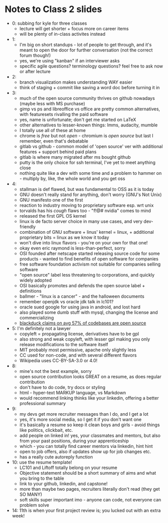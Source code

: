 # Notes to Class 2 slides

* 0: subbing for kyle for three classes
  * lecture will get shorter + focus more on career items
  * will be plenty of in-class activites instead
* 1:
  * I'm big on short standups - lot of people to get through, and it's meant to open the door for further conversation (not the correct forum though!)
  * yes, we're using "kanban" if an interviewer asks
  * specific agile questions? terminology questions? feel free to ask now or after lecture
* 2:
  * branch visualization makes understanding WAY easier
  * think of staging + commit like saving a word doc before turning it in
* 3:
  * much of the open source community thrives on github nowadays (maybe less with MS purchase)
  * gimp vs ps and libreoffice vs office are pretty common alternatives, with featuresets rivalling the paid software
  * yes, name is unfortunate; don't get me started on LaTeX
  * other alternatives to lesser-known things: lmms, audacity, mumble
  * I totally use all of these at home
  * chrome is *free* but not *open* - chromium is *open source* but last I remember, even that's debatable
  * gitlab vs github - common model of 'open source' ver with additional features + support behind paid plans
  * gitlab is where many migrated after ms bought github
  * putty is the only choice for ssh terminal, I've yet to meet anything close
  * nothing quite like a dev with some time and a problem to hammer on - multiply by, like, the whole world and you get oss
* 4:
  * stallman is def flawed, but was fundamental to OSS as it is today
  * GNU doesn't really stand for anything, don't worry (GNU's Not Unix)
  * GNU manifesto one of the first
  * reaction to industry moving to proprietary software esp. wrt unix
  * torvalds has his *cough* flaws too - "f!@# nvidia" comes to mind
  * released the first GPL OS kernel
  * linux is de facto server choice in many use cases, and very dev-friendly
  * combination of GNU software + linus' kernel = linux, + additional proprietary bits = linux as we know it today
  * won't dive into linux flavors - you're on your own for that one!
  * okay even eric raymond is less-than-perfect, sorry
  * OSI founded after netscape started releasing source code for some products - wanted to find benefits of open software for companies
  * free software foundation activism not suitable for companies selling software
  * "open source" label less threatening to corporations, and quickly widely adopted
  * OSI basically promotes and defends the open source label + definitions
  * ballmer - "linux is a cancer" - and the halloween documents
  * remember openjdk vs oracle jdk talk in lc101?
  * oracle sued google for using java in android, and lost hard
  * also played some dumb stuff with mysql, changing the license and commercializing
  * [blackduck claims on avg 57% of codebases are open source](https://www.synopsys.com/content/dam/synopsys/sig-assets/reports/2018-ossra.pdf)
* 5: I'm definitely not a lawyer
  * copyleft = propagating license, derivatives have to be gpl
  * also strong and weak copyleft, with lesser gpl making you only release modifications to the software itself
  * MIT probably most permissive, apache only slightly less
  * CC used for non-code, and with several different flavors
  * Wikipedia uses CC-BY-SA-3.0 or 4.0!
* 8:
  * mine's not the best example, sorry
  * open source contribution looks GREAT on a resume, as does regular contribution
  * don't have to do code, try docs or styling
  * html - hyper-text MARKUP language, vs Markdown
  * would recommend linking thinks like your linkedin, offering a better professional summary
* 9:
  * my devs get more recruiter messages than I do, and I get a lot
  * yes, it's more social media, so I get it if you don't want one
  * it's basically a resume so keep it clean boys and girls - avoid things like politics, clickbait, etc.
  * add people on linked in! yes, your classmates and mentors, but also from your past positions, during your apprenticeship
  * which - you can totally find career mentors via linkedin, hint hint
  * open to job offers, also if updates show up for job changes etc.
  * has a really cute autoreply function
* 10: use the resume template!
  * LC101 and Liftoff totally belong on your resume
  * Objective statement should be a short summary of aims and what you bring to the table
  * link to your github, linkedin, and capstone!
  * more than maybe two pages, recruiters literally don't read (they get SO MANY)
  * soft skills super important imo - anyone can code, not everyone can problem solve
* 14: 11th is when your first project review is; you lucked out with an extra week!
